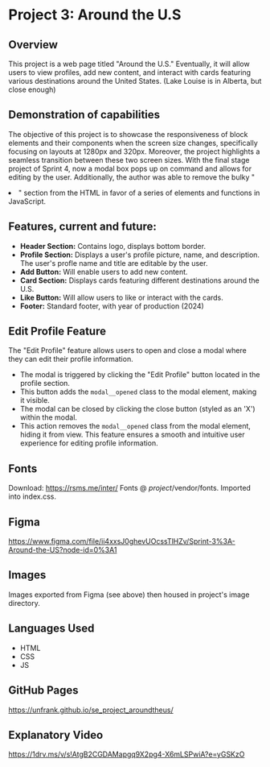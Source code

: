 # Project 3: Around the U.S

## Overview

This project is a web page titled "Around the U.S."
Eventually, it will allow users to view profiles, add new content, and interact with cards featuring various destinations around the United States.
(Lake Louise is in Alberta, but close enough)

## Demonstration of capabilities

The objective of this project is to showcase the responsiveness of block elements and their components when the screen size changes, specifically focusing on layouts at 1280px and 320px. Moreover, the project highlights a seamless transition between these two screen sizes.
With the final stage project of Sprint 4, now a modal box pops up on command and allows for editing by the user.
Additionally, the author was able to remove the bulky "<li>" section from the HTML in favor of a series of elements and functions in JavaScript.

## Features, current and future:

- **Header Section:** Contains logo, displays bottom border.
- **Profile Section:** Displays a user's profile picture, name, and description.
  The user's profle name and title are editable by the user.
- **Add Button:** Will enable users to add new content.
- **Card Section:** Displays cards featuring different destinations around the U.S.
- **Like Button:** Will allow users to like or interact with the cards.
- **Footer:** Standard footer, with year of production (2024)

## Edit Profile Feature

The "Edit Profile" feature allows users to open and close a modal where they can edit their profile information.

- The modal is triggered by clicking the "Edit Profile" button located in the profile section.
- This button adds the `modal__opened` class to the modal element, making it visible.
- The modal can be closed by clicking the close button (styled as an 'X') within the modal.
- This action removes the `modal__opened` class from the modal element, hiding it from view.
  This feature ensures a smooth and intuitive user experience for editing profile information.

## Fonts

Download: https://rsms.me/inter/
Fonts @ _project_/vendor/fonts.
Imported into index.css.

## Figma

https://www.figma.com/file/ii4xxsJ0ghevUOcssTlHZv/Sprint-3%3A-Around-the-US?node-id=0%3A1

## Images

Images exported from Figma (see above) then housed in project's image directory.

## Languages Used

- HTML
- CSS
- JS

## GitHub Pages

https://unfrank.github.io/se_project_aroundtheus/

## Explanatory Video

https://1drv.ms/v/s!AtgB2CGDAMapgq9X2pg4-X6mLSPwiA?e=yGSKzO
